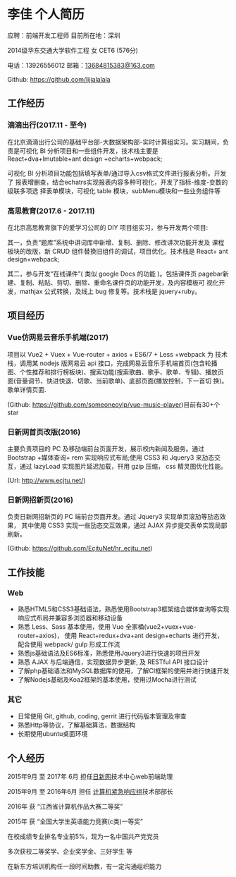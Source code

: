 李佳 个人简历
======

应聘：前端开发工程师    目前所在地：深圳

2014级华东交通大学软件工程   女  CET6 (576分)

电话：13926556012       邮箱：13684815383@163.com 
 
Github: https://github.com/lijialalala     


## 工作经历
### 滴滴出行(2017.11 - 至今)

在北京滴滴出行公司的基础平台部-大数据架构部-实时计算组实习。实习期间，负 责是可视化 BI 分析项目和一些组件开发，技术栈主要是React+dva+Imutable+ant design +echarts+webpack;

可视化 BI 分析项目功能包括填写表单/通过导入csv格式文件进行报表分析。开发了 报表增删查，结合echatrs实现报表内容多种可视化，开发了指标-维度-变数的级联多项选 择表单模块，可视化 table 模块，subMenu模块和一些业务组件等

### 高思教育(2017.6 - 2017.11)

在北京高思教育旗下的爱学习公司的 DIY 项目组实习，参与开发两个项目:

其一，负责“题库”系统中讲词库中新增、复制、删除、修改讲次功能开发及 课程 板块的改版，新 CRUD 组件替换旧组件的调试，项目优化。技术栈是 React+ ant design+webpack;

其二，参与开发“在线课件”( 类似 google Docs 的功能 )。包括课件页 pagebar新建、复制、粘贴、剪切、删除、重命名课件页的功能开发，及内容模板可 视化开发，mathjax 公式转换，及线上 bug 修复等。技术栈是 jquery+ruby。

## 项目经历
### Vue仿网易云音乐手机端(2017)

项目以 Vue2 + Vuex + Vue-router + axios + ES6/7 + Less +webpack 为 技术栈，调用某 nodejs 版网易云 api 接口，完成网易云音乐手机端首页(包含轮播 图、个性推荐和排行榜板块)、搜索功能(搜索歌曲、歌手、歌单、专辑)、播放页 面(音量调节、快进快退、切歌、当前歌单)、底部页面(播放控制，下一首切 换)。歌单详情页面.

(Github:  https://github.com/someoneoylp/vue-music-player)目前有30+个star

### 日新网首页改版(2016)

主要负责项目的 PC 及移劢端前台页面开发，展示校内新闻及服务。通过 Bootstrap +媒体查询+ rem 实现响应式布局;使用 CSS3 和 Jquery3 来劢态交互，通过 lazyLoad 实现图片延迟加载，幵用 gzip 压缩， css 精灵图优化性能。

(Url: http://www.ecjtu.net/)

### 日新网招新页(2016)		
					
负责日新网招新页的 PC 端前台页面开发。通过 Jquery3 实现单页滚劢等劢态效 果， 其中使用 CSS3 实现一些劢态交互效果，通过 AJAX 异步提交表单实现局部刷新。

(Github: https://github.com/EcjtuNet/hr_ecjtu_net)


## 工作技能
### Web
- 熟悉HTML5和CSS3基础语法，熟悉使用Bootstrap3框架结合媒体查询等实现响应式布局并兼容多浏览器和移动设备
- 熟悉 Less、Sass 基本使用，使用 Vue 全家桶(vue2+vuex+vue-router+axios)， 使用 React+redux+dva+ant design+echarts 进行开发，配合使用 webpack/ gulp 形成工作流
- 熟悉js基础语法及ES6标准，熟悉使用Jquery3进行快速的项目开发
- 熟悉 AJAX 与后端通信，实现数据异步更新, 及 RESTful API 接口设计
- 了解php基础语法和MySQL数据库的使用，了解CI框架的使用并进行快速开发
- 了解Nodejs基础及Koa2框架的基本使用，使用过Mocha进行测试

### 其它
- 日常使用 Git, github, coding, gerrit 进行代码版本管理及审查
- 熟悉Http等协议，了解基础算法，数据结构
- 长期使用ubuntu桌面环境

## 个人经历
2015年9月    至   2017年 6月       		担任[日新网](http://www.ecjtu.net/)技术中心web前端助理
										                  
   
2015年9月    至   2016年6月         担任 [计算机紧急响应组](https://ecjtu.org/)技术部部长
											                  

2016年   获      “江西省计算机作品大赛二等奖” 	

2015年   获      “全国大学生英语能力竞赛(c类)一等奖”

在校成绩专业排名专业前5%，现为一名中国共产党党员

多次获校二等奖学、企业奖学金、三好学生 等

在新东方培训机构任一段时间助教，有一定沟通组织能力 
